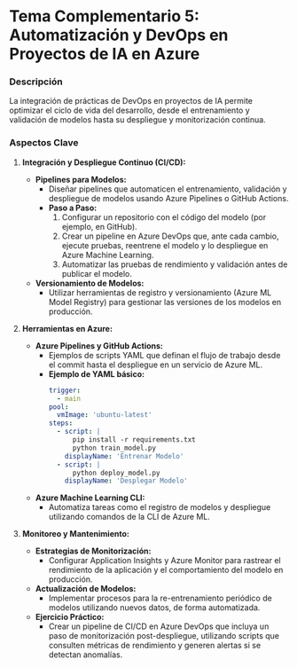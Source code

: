 # Tema Complementario 5: Automatización y DevOps en Proyectos de IA en Azure

### Descripción  
La integración de prácticas de DevOps en proyectos de IA permite optimizar el ciclo de vida del desarrollo, desde el entrenamiento y validación de modelos hasta su despliegue y monitorización continua.

### Aspectos Clave

1. **Integración y Despliegue Continuo (CI/CD):**  
   - **Pipelines para Modelos:**  
     - Diseñar pipelines que automaticen el entrenamiento, validación y despliegue de modelos usando Azure Pipelines o GitHub Actions.  
     - **Paso a Paso:**  
       1. Configurar un repositorio con el código del modelo (por ejemplo, en GitHub).  
       2. Crear un pipeline en Azure DevOps que, ante cada cambio, ejecute pruebas, reentrene el modelo y lo despliegue en Azure Machine Learning.  
       3. Automatizar las pruebas de rendimiento y validación antes de publicar el modelo.
   - **Versionamiento de Modelos:**  
     - Utilizar herramientas de registro y versionamiento (Azure ML Model Registry) para gestionar las versiones de los modelos en producción.

2. **Herramientas en Azure:**  
   - **Azure Pipelines y GitHub Actions:**  
     - Ejemplos de scripts YAML que definan el flujo de trabajo desde el commit hasta el despliegue en un servicio de Azure ML.  
     - **Ejemplo de YAML básico:**  
       ```yaml
       trigger:
         - main
       pool:
         vmImage: 'ubuntu-latest'
       steps:
         - script: |
             pip install -r requirements.txt
             python train_model.py
           displayName: 'Entrenar Modelo'
         - script: |
             python deploy_model.py
           displayName: 'Desplegar Modelo'
       ```
   - **Azure Machine Learning CLI:**  
     - Automatiza tareas como el registro de modelos y despliegue utilizando comandos de la CLI de Azure ML.

3. **Monitoreo y Mantenimiento:**  
   - **Estrategias de Monitorización:**  
     - Configurar Application Insights y Azure Monitor para rastrear el rendimiento de la aplicación y el comportamiento del modelo en producción.  
   - **Actualización de Modelos:**  
     - Implementar procesos para la re-entrenamiento periódico de modelos utilizando nuevos datos, de forma automatizada.
   - **Ejercicio Práctico:**  
     - Crear un pipeline de CI/CD en Azure DevOps que incluya un paso de monitorización post-despliegue, utilizando scripts que consulten métricas de rendimiento y generen alertas si se detectan anomalías.